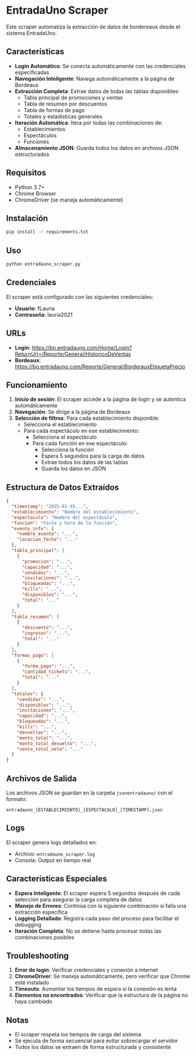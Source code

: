 # EntradaUno Scraper

Este scraper automatiza la extracción de datos de bordereaux desde el sistema EntradaUno.

## Características

- **Login Automático**: Se conecta automáticamente con las credenciales especificadas
- **Navegación Inteligente**: Navega automáticamente a la página de Bordeaux
- **Extracción Completa**: Extrae datos de todas las tablas disponibles:
  - Tabla principal de promociones y ventas
  - Tabla de resumen por descuentos
  - Tabla de formas de pago
  - Totales y estadísticas generales
- **Iteración Automática**: Itera por todas las combinaciones de:
  - Establecimientos
  - Espectáculos
  - Funciones
- **Almacenamiento JSON**: Guarda todos los datos en archivos JSON estructurados

## Requisitos

- Python 3.7+
- Chrome Browser
- ChromeDriver (se maneja automáticamente)

## Instalación

```bash
pip install -r requirements.txt
```

## Uso

```bash
python entradauno_scraper.py
```

## Credenciales

El scraper está configurado con las siguientes credenciales:
- **Usuario**: fLauria
- **Contraseña**: lauria2021

## URLs

- **Login**: https://bo.entradauno.com/Home/Login?ReturnUrl=/Reporte/General/HistoricoDeVentas
- **Bordeaux**: https://bo.entradauno.com/Reporte/General/BorderauxEtiquetaPrecio

## Funcionamiento

1. **Inicio de sesión**: El scraper accede a la página de login y se autentica automáticamente
2. **Navegación**: Se dirige a la página de Bordeaux
3. **Selección de filtros**: Para cada establecimiento disponible:
   - Selecciona el establecimiento
   - Para cada espectáculo en ese establecimiento:
     - Selecciona el espectáculo
     - Para cada función en ese espectáculo:
       - Selecciona la función
       - Espera 5 segundos para la carga de datos
       - Extrae todos los datos de las tablas
       - Guarda los datos en JSON

## Estructura de Datos Extraídos

```json
{
  "timestamp": "2025-01-XX...",
  "establecimiento": "Nombre del establecimiento",
  "espectaculo": "Nombre del espectáculo",
  "funcion": "Fecha y hora de la función",
  "evento_info": {
    "nombre_evento": "...",
    "locacion_fecha": "..."
  },
  "tabla_principal": [
    {
      "promocion": "...",
      "capacidad": "...",
      "vendidas": "...",
      "invitaciones": "...",
      "bloqueadas": "...",
      "kills": "...",
      "disponibles": "...",
      "total": "..."
    }
  ],
  "tabla_resumen": [
    {
      "descuento": "...",
      "ingresos": "...",
      "total": "..."
    }
  ],
  "formas_pago": [
    {
      "forma_pago": "...",
      "cantidad_tickets": "...",
      "total": "..."
    }
  ],
  "totales": {
    "vendidas": "...",
    "disponibles": "...",
    "invitaciones": "...",
    "capacidad": "...",
    "bloqueadas": "...",
    "kills": "...",
    "devueltas": "...",
    "monto_total": "...",
    "monto_total_devuelto": "...",
    "venta_total_neta": "..."
  }
}
```

## Archivos de Salida

Los archivos JSON se guardan en la carpeta `jsonentradauno/` con el formato:
```
entradauno_[ESTABLECIMIENTO]_[ESPECTACULO]_[TIMESTAMP].json
```

## Logs

El scraper genera logs detallados en:
- Archivo: `entradauno_scraper.log`
- Consola: Output en tiempo real

## Características Especiales

- **Espera Inteligente**: El scraper espera 5 segundos después de cada selección para asegurar la carga completa de datos
- **Manejo de Errores**: Continúa con la siguiente combinación si falla una extracción específica
- **Logging Detallado**: Registra cada paso del proceso para facilitar el debugging
- **Iteración Completa**: No se detiene hasta procesar todas las combinaciones posibles

## Troubleshooting

1. **Error de login**: Verificar credenciales y conexión a internet
2. **ChromeDriver**: Se maneja automáticamente, pero verificar que Chrome esté instalado
3. **Timeouts**: Aumentar los tiempos de espera si la conexión es lenta
4. **Elementos no encontrados**: Verificar que la estructura de la página no haya cambiado

## Notas

- El scraper respeta los tiempos de carga del sistema
- Se ejecuta de forma secuencial para evitar sobrecargar el servidor
- Todos los datos se extraen de forma estructurada y consistente
